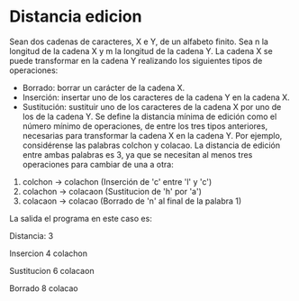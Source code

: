 ﻿# Distancia edicion
 
 Sean dos cadenas de caracteres, X e Y, de un alfabeto finito. Sea n la longitud de la cadena X y m la longitud de la cadena Y. La cadena X se puede transformar en la cadena Y realizando los siguientes tipos de operaciones:
- Borrado: borrar un carácter de la cadena X.
- Inserción: insertar uno de los caracteres de la cadena Y en la cadena X.
- Sustitución: sustituir uno de los caracteres de la cadena X por uno de los de la cadena Y.
Se define la distancia mínima de edición como el número mínimo de operaciones, de entre los tres tipos anteriores, necesarias para transformar la cadena X en la cadena Y.
Por ejemplo, considérense las palabras colchon y colacao. La distancia de edición entre ambas palabras es 3, ya que se necesitan al menos tres operaciones para cambiar de una a otra: 

1. colchon → colachon (Inserción de 'c' entre 'l' y 'c') 
2. colachon → colacaon (Sustitucion de 'h' por 'a') 
3. colacaon → colacao (Borrado de 'n' al final de la palabra 1)


La salida el programa en este caso es:

Distancia: 3

Insercion 4 colachon

Sustitucion 6 colacaon

Borrado 8 colacao


